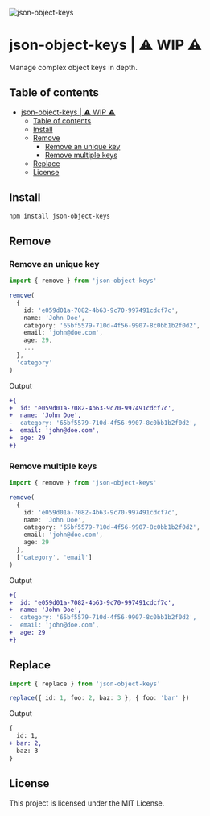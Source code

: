![json-object-keys](https://user-images.githubusercontent.com/16243531/222727947-360bc403-92b8-4dc2-8d1b-586215b49a2f.jpg)

# json-object-keys | ⚠️ WIP ⚠️

Manage complex object keys in depth.

## Table of contents

- [json-object-keys | ⚠️ WIP ⚠️](#json-object-keys--️-wip-️)
  - [Table of contents](#table-of-contents)
  - [Install](#install)
  - [Remove](#remove)
    - [Remove an unique key](#remove-an-unique-key)
    - [Remove multiple keys](#remove-multiple-keys)
  - [Replace](#replace)
  - [License](#license)

## Install

```sh
npm install json-object-keys
```

## Remove

### Remove an unique key

```ts
import { remove } from 'json-object-keys'

remove(
  {
    id: 'e059d01a-7082-4b63-9c70-997491cdcf7c',
    name: 'John Doe',
    category: '65bf5579-710d-4f56-9907-8c0bb1b2f0d2',
    email: 'john@doe.com',
    age: 29,
    ...
  },
  'category'
)
```

Output

```diff
+{
+  id: 'e059d01a-7082-4b63-9c70-997491cdcf7c',
+  name: 'John Doe',
-  category: '65bf5579-710d-4f56-9907-8c0bb1b2f0d2',
+  email: 'john@doe.com',
+  age: 29
+}
```

### Remove multiple keys

```ts
import { remove } from 'json-object-keys'

remove(
  {
    id: 'e059d01a-7082-4b63-9c70-997491cdcf7c',
    name: 'John Doe',
    category: '65bf5579-710d-4f56-9907-8c0bb1b2f0d2',
    email: 'john@doe.com',
    age: 29
  },
  ['category', 'email']
)
```

Output

```diff
+{
+  id: 'e059d01a-7082-4b63-9c70-997491cdcf7c',
+  name: 'John Doe',
-  category: '65bf5579-710d-4f56-9907-8c0bb1b2f0d2',
-  email: 'john@doe.com',
+  age: 29
+}
```

## Replace

```ts
import { replace } from 'json-object-keys'

replace({ id: 1, foo: 2, baz: 3 }, { foo: 'bar' })
```

Output

```diff
{
  id: 1,
+ bar: 2,
  baz: 3
}
```

## License

This project is licensed under the MIT License.
